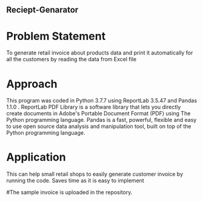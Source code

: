 ## Reciept-Genarator

# Problem Statement
To generate retail invoice about products data and print it automatically for all the customers by reading the data from Excel file

# Approach
This program was coded in Python 3.7.7 using ReportLab 3.5.47 and
Pandas 1.1.0 . ReportLab PDF Library is a software library that lets you
directly create documents in Adobe's Portable Document Format (PDF)
using The Python programming language. Pandas is a fast, powerful,
flexible and easy to use open source data analysis and manipulation tool,
built on top of the Python programming language.

# Application
This can help small retail shops to easily generate customer invoice by running the code.
Saves time as it is easy to implement

#The sample invoice is uploaded in the repository.
